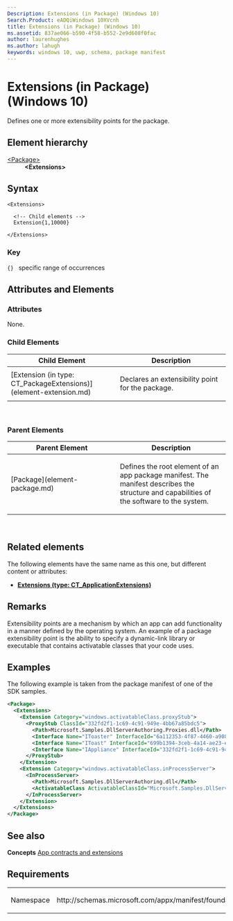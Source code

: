 ```yaml
---
Description: Extensions (in Package) (Windows 10)
Search.Product: eADQiWindows 10XVcnh
title: Extensions (in Package) (Windows 10)
ms.assetid: 837ae066-b590-4f58-b552-2e9d608f0fac
author: laurenhughes
ms.author: lahugh
keywords: windows 10, uwp, schema, package manifest
---
```


# Extensions (in Package) (Windows 10)


Defines one or more extensibility points for the package.

## Element hierarchy

<dl>
<dt><a href="element-package.md">&lt;Package&gt;</a></dt>
<dd><b>&lt;Extensions&gt;</b></dd>
</dl>

## Syntax

``` syntax
<Extensions>

  <!-- Child elements -->
  Extension{1,10000}

</Extensions>
```

### Key

`{}`   specific range of occurrences
## Attributes and Elements


### Attributes

None.

### Child Elements

<table>
<colgroup>
<col width="50%" />
<col width="50%" />
</colgroup>
<thead>
<tr class="header">
<th>Child Element</th>
<th>Description</th>
</tr>
</thead>
<tbody>
<tr class="odd">
<td>[Extension (in type: CT_PackageExtensions)](element-extension.md)</td>
<td><p>Declares an extensibility point for the package.</p></td>
</tr>
</tbody>
</table>

 

### Parent Elements

<table>
<colgroup>
<col width="50%" />
<col width="50%" />
</colgroup>
<thead>
<tr class="header">
<th>Parent Element</th>
<th>Description</th>
</tr>
</thead>
<tbody>
<tr class="odd">
<td>[Package](element-package.md)</td>
<td><p>Defines the root element of an app package manifest. The manifest describes the structure and capabilities of the software to the system.</p></td>
</tr>
</tbody>
</table>

 

## Related elements


The following elements have the same name as this one, but different content or attributes:

-   **[Extensions (type: CT_ApplicationExtensions)](element-1-extensions.md)**

## Remarks

Extensibility points are a mechanism by which an app can add functionality in a manner defined by the operating system. An example of a package extensibility point is the ability to specify a dynamic-link library or executable that contains activatable classes that your code uses.

## Examples

The following example is taken from the package manifest of one of the SDK samples.

```XML
<Package>
  <Extensions>
    <Extension Category="windows.activatableClass.proxyStub">
      <ProxyStub ClassId="332fd2f1-1c69-4c91-949e-4bb67a85bdc5">
        <Path>Microsoft.Samples.DllServerAuthoring.Proxies.dll</Path>
        <Interface Name="IToaster" InterfaceId="6a112353-4f87-4460-a908-2944e92686f3" />
        <Interface Name="IToast" InterfaceId="699b1394-3ceb-4a14-ae23-efec518b088b" />
        <Interface Name="IAppliance" InterfaceId="332fd2f1-1c69-4c91-949e-4bb67a85bdc5" />
      </ProxyStub>
    </Extension>
    <Extension Category="windows.activatableClass.inProcessServer">
      <InProcessServer>
        <Path>Microsoft.Samples.DllServerAuthoring.dll</Path>
        <ActivatableClass ActivatableClassId="Microsoft.Samples.DllServerAuthoring.Toaster" ThreadingModel="both" />
      </InProcessServer>
    </Extension>
  </Extensions>
</Package>

```

## See also


**Concepts**
[App contracts and extensions](https://msdn.microsoft.com/library/windows/apps/hh464906)

## Requirements

<table>
<colgroup>
<col width="50%" />
<col width="50%" />
</colgroup>
<tbody>
<tr class="odd">
<td><p>Namespace</p></td>
<td><p>http://schemas.microsoft.com/appx/manifest/foundation/windows10</p></td>
</tr>
</tbody>
</table>

 

 



